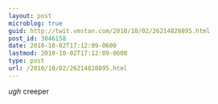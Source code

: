 ```yaml
---
layout: post
microblog: true
guid: http://twit.vmstan.com/2010/10/02/26214828895.html
post_id: 3046158
date: 2010-10-02T17:12:09-0600
lastmod: 2010-10-02T17:12:09-0600
type: post
url: /2010/10/02/26214828895.html
---
```

*ugh* creeper
